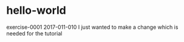 # hello-world
exercise-0001
2017-011-010 I just wanted to make a change which is needed for the tutorial 
